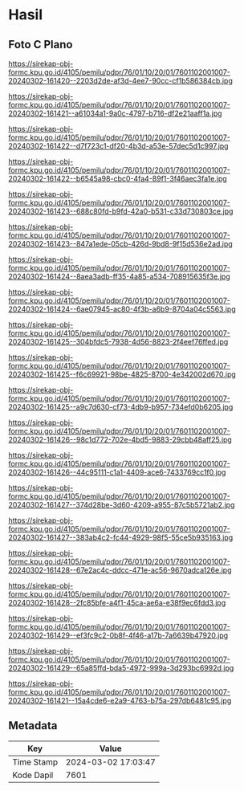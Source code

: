 # Hasil

## Foto C Plano

https://sirekap-obj-formc.kpu.go.id/4105/pemilu/pdpr/76/01/10/20/01/7601102001007-20240302-161420--2203d2de-af3d-4ee7-90cc-cf1b586384cb.jpg

https://sirekap-obj-formc.kpu.go.id/4105/pemilu/pdpr/76/01/10/20/01/7601102001007-20240302-161421--a61034a1-9a0c-4797-b716-df2e21aaff1a.jpg

https://sirekap-obj-formc.kpu.go.id/4105/pemilu/pdpr/76/01/10/20/01/7601102001007-20240302-161422--d7f723c1-df20-4b3d-a53e-57dec5d1c997.jpg

https://sirekap-obj-formc.kpu.go.id/4105/pemilu/pdpr/76/01/10/20/01/7601102001007-20240302-161422--b6545a98-cbc0-4fa4-89f1-3f46aec3fa1e.jpg

https://sirekap-obj-formc.kpu.go.id/4105/pemilu/pdpr/76/01/10/20/01/7601102001007-20240302-161423--688c80fd-b9fd-42a0-b531-c33d730803ce.jpg

https://sirekap-obj-formc.kpu.go.id/4105/pemilu/pdpr/76/01/10/20/01/7601102001007-20240302-161423--847a1ede-05cb-426d-9bd8-9f15d536e2ad.jpg

https://sirekap-obj-formc.kpu.go.id/4105/pemilu/pdpr/76/01/10/20/01/7601102001007-20240302-161424--8aea3adb-ff35-4a85-a534-708915635f3e.jpg

https://sirekap-obj-formc.kpu.go.id/4105/pemilu/pdpr/76/01/10/20/01/7601102001007-20240302-161424--6ae07945-ac80-4f3b-a6b9-8704a04c5563.jpg

https://sirekap-obj-formc.kpu.go.id/4105/pemilu/pdpr/76/01/10/20/01/7601102001007-20240302-161425--304bfdc5-7938-4d56-8823-2f4eef76ffed.jpg

https://sirekap-obj-formc.kpu.go.id/4105/pemilu/pdpr/76/01/10/20/01/7601102001007-20240302-161425--f6c69921-98be-4825-8700-4e342002d670.jpg

https://sirekap-obj-formc.kpu.go.id/4105/pemilu/pdpr/76/01/10/20/01/7601102001007-20240302-161425--a9c7d630-cf73-4db9-b957-734efd0b6205.jpg

https://sirekap-obj-formc.kpu.go.id/4105/pemilu/pdpr/76/01/10/20/01/7601102001007-20240302-161426--98c1d772-702e-4bd5-9883-29cbb48aff25.jpg

https://sirekap-obj-formc.kpu.go.id/4105/pemilu/pdpr/76/01/10/20/01/7601102001007-20240302-161426--44c95111-c1a1-4409-ace6-7433769cc1f0.jpg

https://sirekap-obj-formc.kpu.go.id/4105/pemilu/pdpr/76/01/10/20/01/7601102001007-20240302-161427--374d28be-3d60-4209-a955-87c5b5721ab2.jpg

https://sirekap-obj-formc.kpu.go.id/4105/pemilu/pdpr/76/01/10/20/01/7601102001007-20240302-161427--383ab4c2-fc44-4929-98f5-55ce5b935163.jpg

https://sirekap-obj-formc.kpu.go.id/4105/pemilu/pdpr/76/01/10/20/01/7601102001007-20240302-161428--67e2ac4c-ddcc-471e-ac56-9670adca126e.jpg

https://sirekap-obj-formc.kpu.go.id/4105/pemilu/pdpr/76/01/10/20/01/7601102001007-20240302-161428--2fc85bfe-a4f1-45ca-ae6a-e38f9ec6fdd3.jpg

https://sirekap-obj-formc.kpu.go.id/4105/pemilu/pdpr/76/01/10/20/01/7601102001007-20240302-161429--ef3fc9c2-0b8f-4f46-a17b-7a6639b47920.jpg

https://sirekap-obj-formc.kpu.go.id/4105/pemilu/pdpr/76/01/10/20/01/7601102001007-20240302-161429--65a85ffd-bda5-4972-999a-3d293bc6992d.jpg

https://sirekap-obj-formc.kpu.go.id/4105/pemilu/pdpr/76/01/10/20/01/7601102001007-20240302-161421--15a4cde6-e2a9-4763-b75a-297db6481c95.jpg


## Metadata

| Key        | Value               |
| ---------- | ------------------- |
| Time Stamp | 2024-03-02 17:03:47 |
| Kode Dapil | 7601                |




